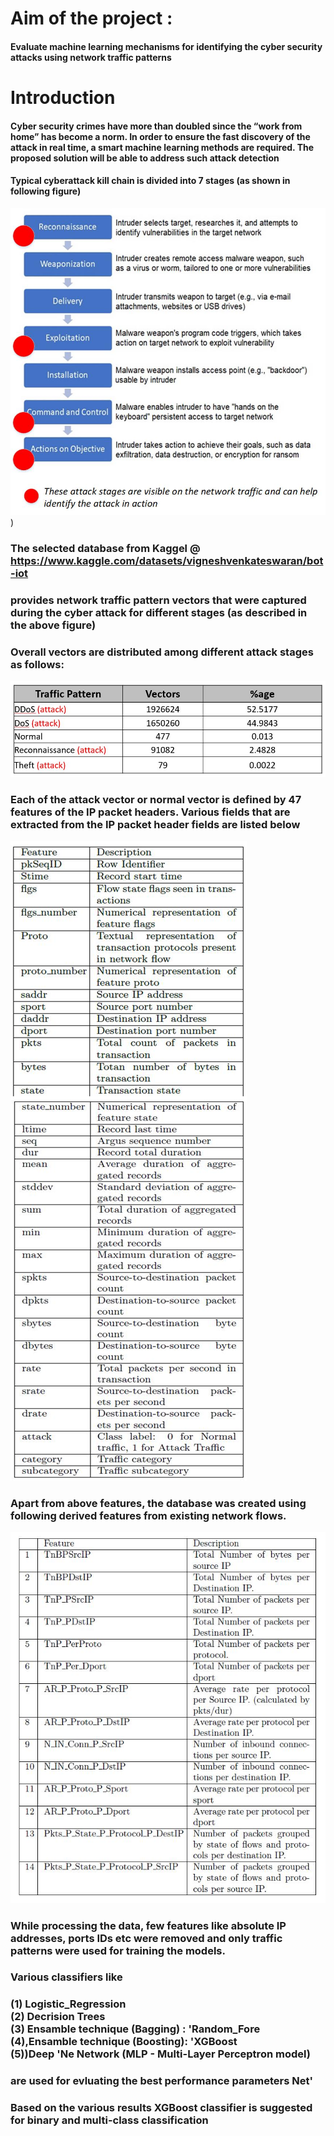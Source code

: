# Aim of the project : 

#### Evaluate machine learning mechanisms for identifying the cyber security attacks using network traffic patterns

# Introduction 

#### Cyber security crimes have more than doubled since the “work from home” has become a norm. In order to ensure the fast discovery of the attack in real time, a smart machine learning methods are required. The proposed solution will be able to address such attack detection



#### Typical cyberattack kill chain is divided into 7 stages (as shown in following figure)

<img src="images/KillLayers.jpg">)

### The selected database from Kaggel @ 	https://www.kaggle.com/datasets/vigneshvenkateswaran/bot-iot
### provides network traffic pattern vectors that were captured during the cyber attack for different stages (as described in the above figure)




### Overall vectors are distributed among different attack stages as follows: 


<img src="images/attack_vectors.JPG">

### Each of the attack vector or normal vector is defined by 47 features of the IP packet headers. Various fields that are extracted from the IP packet header fields are listed below


<img src="images/Fet_Details.png">

### Apart from above features, the database was created using following derived features from existing network flows. 

<img src="images/Fet_Desc2.JPG">

### While processing the data, few features like absolute IP addresses, ports IDs etc were removed and only traffic patterns were used for training the models.

### Various classifiers like 
### (1) Logistic_Regression <BR> (2) Decrision Trees <BR> (3) Ensamble technique (Bagging) :  'Random_Fore  <BR> (4),Ensamble technique (Boosting):   'XGBoost <BR> (5))Deep    'Ne Network (MLP - Multi-Layer Perceptron model)

### are used for evluating the best performance parameters Net'

### Based on the various results **XGBoost classifier** is suggested for binary and multi-class classification 


```python

```


```python

```
